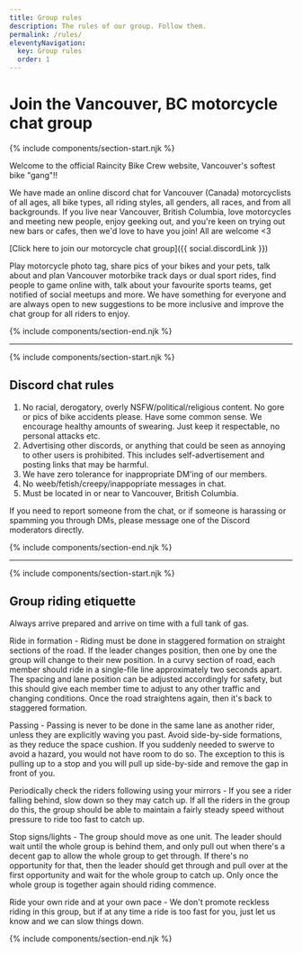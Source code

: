 ```yaml
---
title: Group rules
description: The rules of our group. Follow them.
permalink: /rules/
eleventyNavigation:
  key: Group rules
  order: 1
---
```

# Join the Vancouver, BC motorcycle chat group

{% include components/section-start.njk %}

Welcome to the official Raincity Bike Crew website, Vancouver's softest bike "gang"!!

We have made an online discord chat for Vancouver (Canada) motorcyclists of all ages, all bike types, all riding styles, all genders, all races, and from all backgrounds. If you live near Vancouver, British Columbia, love motorcycles and meeting new people, enjoy geeking out, and you're keen on trying out new bars or cafes, then we'd love to have you join! All are welcome <3

[Click here to join our motorcycle chat group]({{ social.discordLink }})

Play motorcycle photo tag, share pics of your bikes and your pets, talk about and plan Vancouver motorbike track days or dual sport rides, find people to game online with, talk about your favourite sports teams, get notified of social meetups and more. We have something for everyone and are always open to new suggestions to be more inclusive and improve the chat group for all riders to enjoy.

{% include components/section-end.njk %}

- - -

{% include components/section-start.njk %}

## Discord chat rules

1. No racial, derogatory, overly NSFW/political/religious content. No gore or pics of bike accidents please. Have some common sense. We encourage healthy amounts of swearing. Just keep it respectable, no personal attacks etc.
2. Advertising other discords, or anything that could be seen as annoying to other users is prohibited. This includes self-advertisement and posting links that may be harmful.
3. We have zero tolerance for inappropriate DM'ing of our members.
4. No weeb/fetish/creepy/inappopriate messages in chat.
5. Must be located in or near to Vancouver, British Columbia.

If you need to report someone from the chat, or if someone is harassing or spamming you through DMs, please message one of the Discord moderators directly.

{% include components/section-end.njk %}

- - -

{% include components/section-start.njk %}

## Group riding etiquette

Always arrive prepared and arrive on time with a full tank of gas.

Ride in formation - Riding must be done in staggered formation on straight sections of the road. If the leader changes position, then one by one the group will change to their new position. In a curvy section of road, each member should ride in a single-file line approximately two seconds apart. The spacing and lane position can be adjusted accordingly for safety, but this should give each member time to adjust to any other traffic and changing conditions. Once the road straightens again, then it's back to staggered formation.

Passing - Passing is never to be done in the same lane as another rider, unless they are explicitly waving you past. Avoid side-by-side formations, as they reduce the space cushion. If you suddenly needed to swerve to avoid a hazard, you would not have room to do so. The exception to this is pulling up to a stop and you will pull up side-by-side and remove the gap in front of you.

Periodically check the riders following using your mirrors - If you see a rider falling behind, slow down so they may catch up. If all the riders in the group do this, the group should be able to maintain a fairly steady speed without pressure to ride too fast to catch up.

Stop signs/lights - The group should move as one unit. The leader should wait until the whole group is behind them, and only pull out when there's a decent gap to allow the whole group to get through. If there's no opportunity for that, then the leader should get through and pull over at the first opportunity and wait for the whole group to catch up. Only once the whole group is together again should riding commence.

Ride your own ride and at your own pace - We don't promote reckless riding in this group, but if at any time a ride is too fast for you, just let us know and we can slow things down.

{% include components/section-end.njk %}